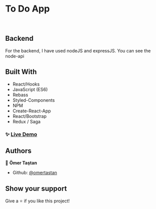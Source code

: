 <h1 align-item="center">To Do App</h1>

<br>

## Backend

For the backend, I have used nodeJS and expressJS. You can see the node-api

## Built With

- React/Hooks
- JavaScript (ES6)
- Rebass
- Styled-Components
- NPM
- Create-React-App
- React/Bootstrap
- Redux / Saga

### ✨ [Live Demo]()

## Authors

👤 **Ömer Taştan**

- Github: [@omertastan](https://github.com/omertastan)

## Show your support

Give a ⭐️ if you like this project!
